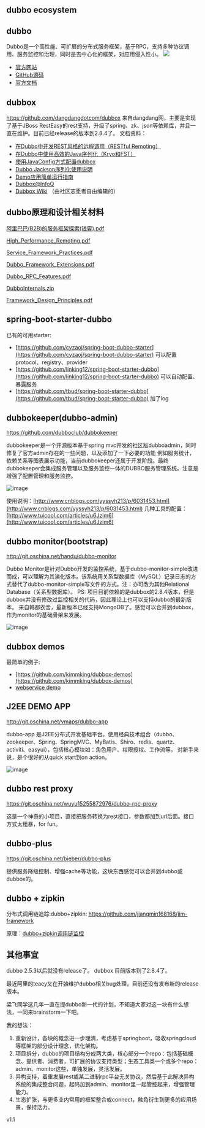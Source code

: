 ## dubbo ecosystem

## dubbo
Dubbo是一个高性能、可扩展的分布式服务框架，基于RPC，支持多种协议调用、服务监控和治理，同时是去中心化的框架，对应用侵入性小。 
![](http://static.oschina.net/uploads/img/201110/30093737_2LhG.jpg)
- [官方网站](http://dubbo.io)
- [GitHub源码](https://github.com/alibaba/dubbo)
- [官方文档](https://github.com/alibaba/dubbo/wiki)

## dubbox
https://github.com/dangdangdotcom/dubbox
来自dangdang网，主要是实现了基于JBoss RestEasy的rest支持，升级了spring、zk、json等依赖库，并且一直在维护。目前已经release的版本到2.8.4了。
文档资料：
- [在Dubbo中开发REST风格的远程调用（RESTful Remoting）](https://dangdangdotcom.github.io/dubbox/rest.html)
- [在Dubbo中使用高效的Java序列化（Kryo和FST）](https://dangdangdotcom.github.io/dubbox/serialization.html)
- [使用JavaConfig方式配置dubbox](https://dangdangdotcom.github.io/dubbox/java-config.html)
- [Dubbo Jackson序列化使用说明](https://dangdangdotcom.github.io/dubbox/jackson.html)
- [Demo应用简单运行指南](https://dangdangdotcom.github.io/dubbox/demo.html)
- [Dubbox@InfoQ](http://www.infoq.com/cn/news/2014/10/dubbox-open-source) 
- [Dubbox Wiki](https://github.com/dangdangdotcom/dubbox/wiki) （由社区志愿者自由编辑的）

## dubbo原理和设计相关材料

[阿里巴巴(B2B)的服务框架探索(钱霄).pdf](https://github.com/alibaba/dubbo/files/1713440/B2B.pdf)

[High_Performance_Remoting.pdf](https://github.com/alibaba/dubbo/files/1713445/High_Performance_Remoting.pdf)

[Service_Framework_Practices.pdf](https://github.com/alibaba/dubbo/files/1713448/Service_Framework_Practices.pdf)

[Dubbo_Framework_Extensions.pdf](https://github.com/alibaba/dubbo/files/1713442/Dubbo_Framework_Extensions.pdf)

[Dubbo_RPC_Features.pdf](https://github.com/alibaba/dubbo/files/1713443/Dubbo_RPC_Features.pdf)

[DubboInternals.zip](https://github.com/alibaba/dubbo/files/1713446/DubboInternals.zip)

[Framework_Design_Principles.pdf](https://github.com/alibaba/dubbo/files/1713444/Framework_Design_Principles.pdf)

## spring-boot-starter-dubbo
已有的可用starter:
 - [https://github.com/cyzaoj/spring-boot-dubbo-starter](https://github.com/cyzaoj/spring-boot-dubbo-starter) 可以配置protocol、registry、provider
 - [https://github.com/linking12/spring-boot-starter-dubbo](https://github.com/linking12/spring-boot-starter-dubbo) 可以自动配置、暴露服务
 - [https://github.com/tbud/spring-boot-starter-dubbo](https://github.com/tbud/spring-boot-starter-dubbo) 加了log

## dubbokeeper(dubbo-admin)
https://github.com/dubboclub/dubbokeeper

dubbokeeper是一个开源版本基于spring mvc开发的社区版dubboadmin，同时修复了官方admin存在的一些问题，以及添加了一下必要的功能 例如服务统计，依赖关系等图表展示功能，当前dubbokeeper还属于开发阶段。最终dubbokeeper会集成服务管理以及服务监控一体的DUBBO服务管理系统。注意是增强了配置管理和服务监控。

![image](http://img0.tuicool.com/rIFVZz6.jpg!web)

使用说明：[http://www.cnblogs.com/yyssyh213/p/6031453.html](http://www.cnblogs.com/yyssyh213/p/6031453.html)
几种工具的配置：[http://www.tuicool.com/articles/u6Jzim6](http://www.tuicool.com/articles/u6Jzim6)

## dubbo monitor(bootstrap)
http://git.oschina.net/handu/dubbo-monitor

Dubbo Monitor是针对Dubbo开发的监控系统，基于dubbo-monitor-simple改进而成，可以理解为其演化版本。该系统用关系型数据库（MySQL）记录日志的方式替代了dubbo-monitor-simple写文件的方式。注：亦可改为其他Relational Database（关系型数据库）。
PS: 项目目前依赖的是dubbox的2.8.4版本，但是dubbox并没有修改过监控相关的代码，因此理论上也可以支持dubbo的最新版本。
来自韩都衣舍，最新版本已经支持MongoDB了。感觉可以合并到dubbox，作为monitor的基础骨架来发展。

![image](https://raw.githubusercontent.com/wiki/handuyishe/dubbo-monitor/images/screenshot.png)

## dubbox demos

最简单的例子:
- [https://github.com/kimmking/dubbox-demos](https://github.com/kimmking/dubbox-demos)
- [webservice demo](https://github.com/dubbo/dubbo-ws-demo)

## J2EE DEMO APP
http://git.oschina.net/vmaps/dubbo-app

dubbo-app 是J2EE分布式开发基础平台，使用经典技术组合（dubbo、zookeeper、Spring、SpringMVC、MyBatis、Shiro、redis、quartz、activiti、easyui），包括核心模块如：角色用户、权限授权、工作流等。
对新手来说，是个很好的从quick start到on action。

![image](http://img.blog.csdn.net/20170510223912807?watermark/2/text/aHR0cDovL2Jsb2cuY3Nkbi5uZXQvS2ltbUtpbmc=/font/5a6L5L2T/fontsize/400/fill/I0JBQkFCMA==/dissolve/70/gravity/SouthEast)

## dubbo rest proxy

https://git.oschina.net/wuyu15255872976/dubbo-rpc-proxy

这是一个神奇的小项目，直接把服务转换为rest接口，参数都加到url后面。接口方式太粗暴，for fun。

## dubbo-plus

https://git.oschina.net/bieber/dubbo-plus

提供服务降级控制、增强cache等功能，这块东西感觉可以合并到dubbo或dubbox的。

## dubbo + zipkin

分布式调用链追踪:dubbo+zipkin:
https://github.com/jiangmin168168/jim-framework

原理：[dubbo+zipkin调用链监控](http://www.cnblogs.com/ASPNET2008/p/6709900.html)

## 其他事宜
dubbo 2.5.3以后就没有release了。
dubbox 目前版本到了2.8.4了。

最近阿里的teaey又在开始维护dubbo相关bug处理，目前还没有发布新的release版本。

梁飞同学这几年一直在提dubbo新一代的计划，不知道大家对这一块有什么想法，一同来brainstorm一下吧。

我的想法：
1. 重新设计，各块的概念进一步理清，考虑基于springboot，吸收springcloud等框架的部分设计理念，优化架构。
2. 项目拆分，dubbo的项目结构分成两大类，核心部分一个repo：包括基础概念、提供者、消费者，可扩展的协议支持类型；生态工具类一个或多个repo：admin、monitor这些，单独发展，灵活发展。
3. 异构支持，着重发展rest或某二进制rpc平台无关协议，然后基于此解决异构系统的集成整合问题，起码加到admin、monitor里一起管控起来，增强管理能力。
4. 生态扩张，与更多业内常用的框架整合或connect，触角衍生到更多的应用场景，保持活力。


v1.1
